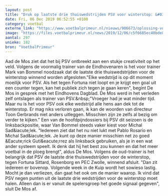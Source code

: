 ```yaml
---
layout: post
title: "Druk op laatste drie thuiswedstrijden PSV voor winterstop: &#039;In Kuip wordt lastig&#039;"
date: Fri, 06 Dec 2019 06:52:55 +0100
category: voetbal
externe_link: "https://www.voetbalprimeur.nl/nieuws/906673/oplossing-voor-linksbackpositie-bij-psv-kunt-net-zo-goed-guti-rrez-gebruiken-.html"
image: "https://files.voetbalprimeur.nl/news/2019/12/06/c5f6685ec40bde81f60ba4e9cfa13f3c5ae14b83.jpg"
aantal: 297
unieke: 182
bron: "VoetbalPrimeur"
---
```


Aad de Mos ziet dat het bij PSV ontbreekt aan een stukje creativiteit op het veld. Volgens de voormalig trainer van de Eindhovenaren is het voor trainer Mark van Bommel noodzaak dat de laatste drie thuiswedstrijden voor de winterstop winnend worden afgesloten.&quot;Elke wedstrijd is op dit moment moeilijk voor PSV. Als het tegen Fortuna niet loopt en je krijgt een goal uit een counter tegen, kan het publiek zich tegen je gaan keren&quot;, begint De Mos in gesprek met het Eindhovens Dagblad. De Mos werd in het verleden zelf ontslagen als trainer van PSV.&amp;nbsp;&quot;Vroeger had je wat minder tijd. Maar nu is het voor PSV ook elke wedstrijd alle hens aan dek tot de winterstop. Er mag niks verloren gaan, ik kan de woorden van directeur Toon Gerbrands niet anders uitleggen. Misschien zijn ze zelfs al bezig om verder te kijken.&quot;
Een van de hoofdpijndossiers bij PSV dit seizoen is de linksbackpositie, waar Van Bommel steeds vaker kiest voor Michal Sad&amp;iacute;lek. &quot;Iedereen ziet dat het nu niet lukt met Pablo Rosario en Michal Sad&amp;iacute;lek. Je kunt op deze manier misschien net zo goed &amp;Eacute;rick Guti&amp;eacute;rrez als linksback gebruiken, als je in een wat ander systeem speelt. Ik denk dat hij het best zou kunnen en dat het meer voetbal in de ploeg brengt&quot;, aldus De Mos.
Volgens de oud-trainer is het belangrijk dat PSV de laatste drie thuiswedstrijden voor de winterstop, tegen Fortuna Sittard, Rosenborg en PEC Zwolle, winnend afsluit. &quot;Dan zit iedereen er bovenop. Volgende week in de Kuip wordt het sowieso lastig. Mocht je dan verliezen, dan gaat het ook om de manier waarop. Ik vind dat PSV negen punten uit de laatste drie wedstrijden voor de winterstop moet halen. Alleen dan is er vanuit de spelersgroep het goede signaal gegeven&quot;, sluit De Mos af.
